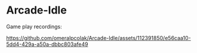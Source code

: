 # Arcade-Idle

Game play recordings: 

https://github.com/omeralpcolak/Arcade-Idle/assets/112391850/e56caa10-5dd4-429a-a50a-dbbc803afe49

